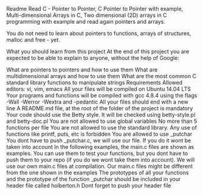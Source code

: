 Readme
Read C - Pointer to Pointer, C  Pointer to Pointer with example, Multi-dimensional Arrays in C, Two dimensional (2D) arrays in C programming with example and read again pointers and arrays.

You do not need to learn about pointers to functions, arrays of structures, malloc and free - yet.

What you should learn from this project
At the end of this project you are expected to be able to explain to anyone, without the help of Google:

What are pointers to pointers and how to use them
What are multidimensional arrays and how to use them
What are the most common C standard library functions to manipulate strings
Requirements
Allowed editors: vi, vim, emacs
All your files will be compiled on Ubuntu 14.04 LTS
Your programs and functions will be compiled with gcc 4.8.4 using the flags -Wall -Werror -Wextra and -pedantic
All your files should end with a new line
A README.md file, at the root of the folder of the project is mandatory
Your code should use the Betty style. It will be checked using betty-style.pl and betty-doc.pl
You are not allowed to use global variables
No more than 5 functions per file
You are not allowed to use the standard library. Any use of functions like printf, puts, etc is forbidden
You are allowed to use _putchar
You dont have to push _putchar.c, we will use our file. If you do it wont be taken into account
In the following examples, the main.c files are shown as examples. You can use them to test your functions, but you dont have to push them to your repo (if you do we wont take them into account). We will use our own main.c files at compilation. Our main.c files might be different from the one shown in the examples
The prototypes of all your functions and the prototype of the function _putchar should be included in your header file called holberton.h
Dont forget to push your header file